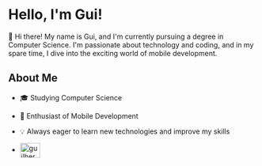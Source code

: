 # Hello, I'm Gui!

👋 Hi there! My name is Gui, and I'm currently pursuing a degree in Computer Science. I'm passionate about technology and coding, and in my spare time, I dive into the exciting world of mobile development.

## About Me

- 🎓 Studying Computer Science
- 📱 Enthusiast of Mobile Development
- 💡 Always eager to learn new technologies and improve my skills

- <a href="https://linkedin.com/in/guilherme-visconi-96101b246" target="blank"><img align="center" src="https://raw.githubusercontent.com/rahuldkjain/github-profile-readme-generator/master/src/images/icons/Social/linked-in-alt.svg" alt="guilherme visconi" height="30" width="40" /></a>
</p>
